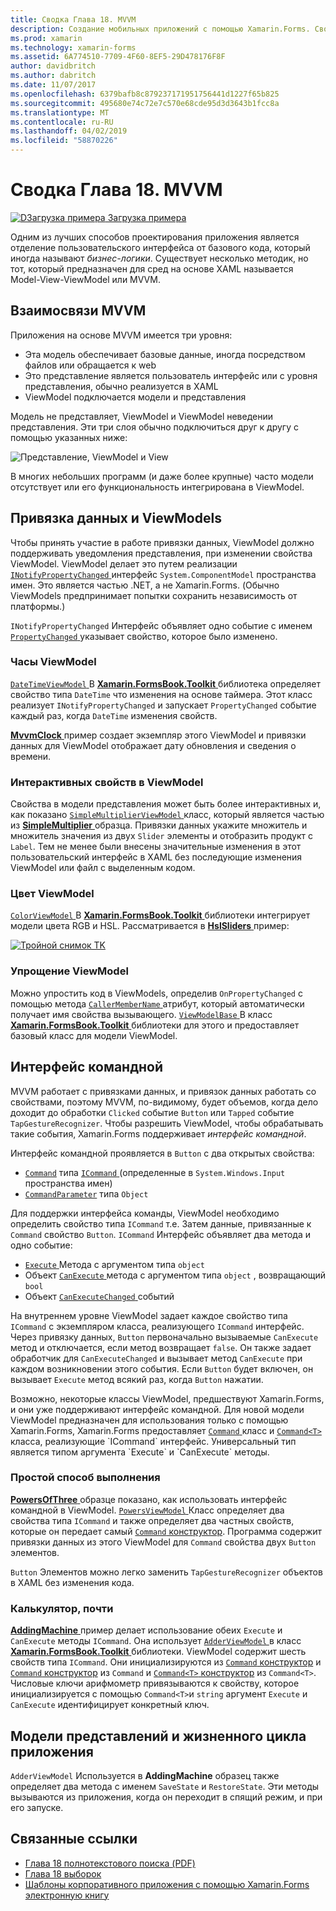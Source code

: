 ```yaml
---
title: Сводка Глава 18. MVVM
description: Создание мобильных приложений с помощью Xamarin.Forms. Сводка Глава 18. MVVM
ms.prod: xamarin
ms.technology: xamarin-forms
ms.assetid: 6A774510-7709-4F60-8EF5-29D478176F8F
author: davidbritch
ms.author: dabritch
ms.date: 11/07/2017
ms.openlocfilehash: 6379bafb8c879237171951756441d1227f65b825
ms.sourcegitcommit: 495680e74c72e7c570e68cde95d3d3643b1fcc8a
ms.translationtype: MT
ms.contentlocale: ru-RU
ms.lasthandoff: 04/02/2019
ms.locfileid: "58870226"
---
```

# <a name="summary-of-chapter-18-mvvm"></a>Сводка Глава 18. MVVM

[![DЗагрузка примера](~/media/shared/download.png) Загрузка примера](https://github.com/xamarin/xamarin-forms-book-samples/tree/master/Chapter18)

Одним из лучших способов проектирования приложения является отделение пользовательского интерфейса от базового кода, который иногда называют *бизнес-логики*. Существует несколько методик, но тот, который предназначен для сред на основе XAML называется Model-View-ViewModel или MVVM.

## <a name="mvvm-interrelationships"></a>Взаимосвязи MVVM

Приложения на основе MVVM имеется три уровня:

- Эта модель обеспечивает базовые данные, иногда посредством файлов или обращается к web
- Это представление является пользователь интерфейс или с уровня представления, обычно реализуется в XAML
- ViewModel подключается модели и представления

Модель не представляет, ViewModel и ViewModel неведении представления. Эти три слоя обычно подключиться друг к другу с помощью указанных ниже:

![Представление, ViewModel и View](images/ch18fg03.png "MVVM")

В многих небольших программ (и даже более крупные) часто модели отсутствует или его функциональность интегрирована в ViewModel.

## <a name="viewmodels-and-data-binding"></a>Привязка данных и ViewModels

Чтобы принять участие в работе привязки данных, ViewModel должно поддерживать уведомления представления, при изменении свойства ViewModel. ViewModel делает это путем реализации [ `INotifyPropertyChanged` ](xref:System.ComponentModel.INotifyPropertyChanged) интерфейс `System.ComponentModel` пространства имен. Это является частью .NET, а не Xamarin.Forms. (Обычно ViewModels предпринимает попытки сохранить независимость от платформы.)

`INotifyPropertyChanged` Интерфейс объявляет одно событие с именем [ `PropertyChanged` ](xref:System.ComponentModel.INotifyPropertyChanged) указывает свойство, которое было изменено.

### <a name="a-viewmodel-clock"></a>Часы ViewModel

[ `DateTimeViewModel` ](https://github.com/xamarin/xamarin-forms-book-samples/blob/master/Libraries/Xamarin.FormsBook.Toolkit/Xamarin.FormsBook.Toolkit/DateTimeViewModel.cs) В [ **Xamarin.FormsBook.Toolkit** ](https://github.com/xamarin/xamarin-forms-book-samples/tree/master/Libraries/Xamarin.FormsBook.Toolkit/Xamarin.FormsBook.Toolkit) библиотека определяет свойство типа `DateTime` что изменения на основе таймера. Этот класс реализует `INotifyPropertyChanged` и запускает `PropertyChanged` событие каждый раз, когда `DateTime` изменения свойств.

[ **MvvmClock** ](https://github.com/xamarin/xamarin-forms-book-samples/tree/master/Chapter18/MvvmClock) пример создает экземпляр этого ViewModel и привязки данных для ViewModel отображает дату обновления и сведения о времени.

### <a name="interactive-properties-in-a-viewmodel"></a>Интерактивных свойств в ViewModel

Свойства в модели представления может быть более интерактивных и, как показано [ `SimpleMultiplierViewModel` ](https://github.com/xamarin/xamarin-forms-book-samples/blob/master/Chapter18/SimpleMultiplier/SimpleMultiplier/SimpleMultiplier/SimpleMultiplierViewModel.cs) класс, который является частью из [ **SimpleMultiplier** ](https://github.com/xamarin/xamarin-forms-book-samples/tree/master/Chapter18/SimpleMultiplier) образца. Привязки данных укажите множитель и множитель значения из двух `Slider` элементы и отобразить продукт с `Label`. Тем не менее были внесены значительные изменения в этот пользовательский интерфейс в XAML без последующие изменения ViewModel или файл с выделенным кодом.

### <a name="a-color-viewmodel"></a>Цвет ViewModel

[ `ColorViewModel` ](https://github.com/xamarin/xamarin-forms-book-samples/blob/master/Libraries/Xamarin.FormsBook.Toolkit/Xamarin.FormsBook.Toolkit/ColorViewModel.cs) В [ **Xamarin.FormsBook.Toolkit** ](https://github.com/xamarin/xamarin-forms-book-samples/tree/master/Libraries/Xamarin.FormsBook.Toolkit/Xamarin.FormsBook.Toolkit) библиотеки интегрирует модели цвета RGB и HSL. Рассматривается в [ **HslSliders** ](https://github.com/xamarin/xamarin-forms-book-samples/tree/master/Chapter18/HslSliders) пример:

[![Тройной снимок TK](images/ch18fg08-small.png "модели цвета HSL")](images/ch18fg08-large.png#lightbox "модели цвета HSL")

### <a name="streamlining-the-viewmodel"></a>Упрощение ViewModel

Можно упростить код в ViewModels, определив `OnPropertyChanged` с помощью метода [ `CallerMemberName` ](xref:System.Runtime.CompilerServices.CallerMemberNameAttribute) атрибут, который автоматически получает имя свойства вызывающего. [ `ViewModelBase` ](https://github.com/xamarin/xamarin-forms-book-samples/blob/master/Libraries/Xamarin.FormsBook.Toolkit/Xamarin.FormsBook.Toolkit/ViewModelBase.cs) В класс [ **Xamarin.FormsBook.Toolkit** ](https://github.com/xamarin/xamarin-forms-book-samples/tree/master/Libraries/Xamarin.FormsBook.Toolkit/Xamarin.FormsBook.Toolkit) библиотеки для этого и предоставляет базовый класс для модели ViewModel.

## <a name="the-command-interface"></a>Интерфейс командной

MVVM работает с привязками данных, и привязок данных работать со свойствами, поэтому MVVM, по-видимому, будет объемов, когда дело доходит до обработки `Clicked` событие `Button` или `Tapped` событие `TapGestureRecognizer`. Чтобы разрешить ViewModel, чтобы обрабатывать такие события, Xamarin.Forms поддерживает *интерфейс командной*.

Интерфейс командной проявляется в `Button` с два открытых свойства:

- [`Command`](xref:Xamarin.Forms.Button.Command) типа [ `ICommand` ](xref:System.Windows.Input.ICommand) (определенные в `System.Windows.Input` пространства имен)
- [`CommandParameter`](xref:Xamarin.Forms.Button.CommandParameter) типа `Object`

Для поддержки интерфейса команды, ViewModel необходимо определить свойство типа `ICommand` т.е. Затем данные, привязанные к `Command` свойство `Button`. `ICommand` Интерфейс объявляет два метода и одно событие:

- [ `Execute` ](xref:System.Windows.Input.ICommand.Execute(System.Object)) Метода с аргументом типа `object`
- Объект [ `CanExecute` ](xref:System.Windows.Input.ICommand.CanExecute(System.Object)) метода с аргументом типа `object` , возвращающий `bool`
- Объект [ `CanExecuteChanged` ](xref:System.Windows.Input.ICommand.CanExecuteChanged) событий

На внутреннем уровне ViewModel задает каждое свойство типа `ICommand` с экземпляром класса, реализующего `ICommand` интерфейс. Через привязку данных, `Button` первоначально вызываемые `CanExecute` метод и отключается, если метод возвращает `false`. Он также задает обработчик для `CanExecuteChanged` и вызывает метод `CanExecute` при каждом возникновении этого события. Если `Button` будет включен, он вызывает `Execute` метод всякий раз, когда `Button` нажатии.

Возможно, некоторые классы ViewModel, предшествуют Xamarin.Forms, и они уже поддерживают интерфейс командной. Для новой модели ViewModel предназначен для использования только с помощью Xamarin.Forms, Xamarin.Forms предоставляет [ `Command` ](xref:Xamarin.Forms.Command) класс и [ `Command<T>` ](xref:Xamarin.Forms.Command`1) класса, реализующие `ICommand` интерфейс. Универсальный тип является типом аргумента `Execute` и `CanExecute` методы.

### <a name="simple-method-executions"></a>Простой способ выполнения

[ **PowersOfThree** ](https://github.com/xamarin/xamarin-forms-book-samples/tree/master/Chapter18/PowersOfThree) образце показано, как использовать интерфейс командной в ViewModel. [ `PowersViewModel` ](https://github.com/xamarin/xamarin-forms-book-samples/blob/master/Chapter18/PowersOfThree/PowersOfThree/PowersOfThree/PowersViewModel.cs) Класс определяет два свойства типа `ICommand` и также определяет два частных свойств, которые он передает самый [ `Command` конструктор](xref:Xamarin.Forms.Command.%23ctor(System.Action)). Программа содержит привязки данных из этого ViewModel для `Command` свойства двух `Button` элементов.

`Button` Элементов можно легко заменить `TapGestureRecognizer` объектов в XAML без изменения кода.

### <a name="a-calculator-almost"></a>Калькулятор, почти

[ **AddingMachine** ](https://github.com/xamarin/xamarin-forms-book-samples/tree/master/Chapter18/AddingMachine) пример делает использование обеих `Execute` и `CanExecute` методы `ICommand`. Она использует [ `AdderViewModel` ](https://github.com/xamarin/xamarin-forms-book-samples/blob/master/Libraries/Xamarin.FormsBook.Toolkit/Xamarin.FormsBook.Toolkit/AdderViewModel.cs) в класс [ **Xamarin.FormsBook.Toolkit** ](https://github.com/xamarin/xamarin-forms-book-samples/blob/master/Libraries/Xamarin.FormsBook.Toolkit/Xamarin.FormsBook.Toolkit/AdderViewModel.cs) библиотеки. ViewModel содержит шесть свойств типа `ICommand`. Они инициализируются из [ `Command` конструктор](xref:Xamarin.Forms.Command.%23ctor(System.Action)) и [ `Command` конструктор](xref:Xamarin.Forms.Command.%23ctor(System.Action,System.Func{System.Boolean})) из `Command` и [ `Command<T>` конструктор](https://docs.microsoft.com/dotnet/api/xamarin.forms.command.-ctor?view=xamarin-forms#Xamarin_Forms_Command__ctor_System_Action_System_Object__System_Func_System_Object_System_Boolean__) из `Command<T>`. Числовые ключи арифмометр привязываются к свойству, которое инициализируется с помощью `Command<T>`и `string` аргумент `Execute` и `CanExecute` идентифицирует конкретный ключ.

## <a name="viewmodels-and-the-application-lifecycle"></a>Модели представлений и жизненного цикла приложения

`AdderViewModel` Используется в **AddingMachine** образец также определяет два метода с именем `SaveState` и `RestoreState`. Эти методы вызываются из приложения, когда он переходит в спящий режим, и при его запуске.



## <a name="related-links"></a>Связанные ссылки

- [Глава 18 полнотекстового поиска (PDF)](https://download.xamarin.com/developer/xamarin-forms-book/XamarinFormsBook-Ch18-Apr2016.pdf)
- [Глава 18 выборок](https://github.com/xamarin/xamarin-forms-book-samples/tree/master/Chapter18)
- [Шаблоны корпоративного приложения с помощью Xamarin.Forms электронную книгу](~/xamarin-forms/enterprise-application-patterns/index.md)
